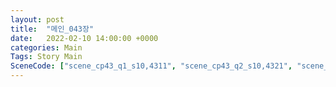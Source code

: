 ```yaml
---
layout: post
title:  "메인_043장"
date:   2022-02-10 14:00:00 +0000
categories: Main
Tags: Story Main
SceneCode: ["scene_cp43_q1_s10,4311", "scene_cp43_q2_s10,4321", "scene_cp43_q2_s20,4322", "scene_cp43_q3_s10,4331", "scene_cp43_q3_s20,4332", "scene_cp43_q4_s10,4341"]
---
```


